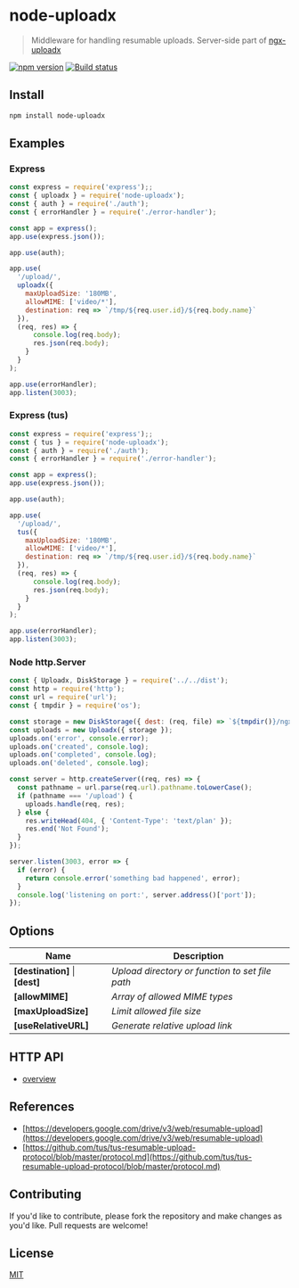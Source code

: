 # node-uploadx

> Middleware for handling resumable uploads.
> Server-side part of [ngx-uploadx](https://github.com/kukhariev/ngx-uploadx)

[![npm version][npm-image]][npm-url]
[![Build status][travis-image]][travis-url]

## Install

```sh
npm install node-uploadx
```

## Examples

### Express

```js
const express = require('express');;
const { uploadx } = require('node-uploadx');
const { auth } = require('./auth');
const { errorHandler } = require('./error-handler');

const app = express();
app.use(express.json());

app.use(auth);

app.use(
  '/upload/',
  uploadx({
    maxUploadSize: '180MB',
    allowMIME: ['video/*'],
    destination: req => `/tmp/${req.user.id}/${req.body.name}`
  }),
  (req, res) => {
      console.log(req.body);
      res.json(req.body);
    }
  }
);

app.use(errorHandler);
app.listen(3003);
```

### Express (tus)

```js
const express = require('express');;
const { tus } = require('node-uploadx');
const { auth } = require('./auth');
const { errorHandler } = require('./error-handler');

const app = express();
app.use(express.json());

app.use(auth);

app.use(
  '/upload/',
  tus({
    maxUploadSize: '180MB',
    allowMIME: ['video/*'],
    destination: req => `/tmp/${req.user.id}/${req.body.name}`
  }),
  (req, res) => {
      console.log(req.body);
      res.json(req.body);
    }
  }
);

app.use(errorHandler);
app.listen(3003);
```

### Node http.Server

```js
const { Uploadx, DiskStorage } = require('../../dist');
const http = require('http');
const url = require('url');
const { tmpdir } = require('os');

const storage = new DiskStorage({ dest: (req, file) => `${tmpdir()}/ngx/${file.filename}` });
const uploads = new Uploadx({ storage });
uploads.on('error', console.error);
uploads.on('created', console.log);
uploads.on('completed', console.log);
uploads.on('deleted', console.log);

const server = http.createServer((req, res) => {
  const pathname = url.parse(req.url).pathname.toLowerCase();
  if (pathname === '/upload') {
    uploads.handle(req, res);
  } else {
    res.writeHead(404, { 'Content-Type': 'text/plan' });
    res.end('Not Found');
  }
});

server.listen(3003, error => {
  if (error) {
    return console.error('something bad happened', error);
  }
  console.log('listening on port:', server.address()['port']);
});
```

## Options

| Name                            | Description                                     |
| ------------------------------- | ----------------------------------------------- |
| **[destination]** \| **[dest]** | _Upload directory or function to set file path_ |
| **[allowMIME]**                 | _Array of allowed MIME types_                   |
| **[maxUploadSize]**             | _Limit allowed file size_                       |
| **[useRelativeURL]**            | _Generate relative upload link_                 |

## HTTP API

- [overview](proto.md)

## References

- [https://developers.google.com/drive/v3/web/resumable-upload](https://developers.google.com/drive/v3/web/resumable-upload)
- [https://github.com/tus/tus-resumable-upload-protocol/blob/master/protocol.md](https://github.com/tus/tus-resumable-upload-protocol/blob/master/protocol.md)

## Contributing

If you'd like to contribute, please fork the repository and make changes as you'd like.
Pull requests are welcome!

## License

[MIT](LICENSE)

[npm-image]: https://img.shields.io/npm/v/node-uploadx.svg
[npm-url]: https://www.npmjs.com/package/node-uploadx
[travis-image]: https://img.shields.io/travis/kukhariev/node-uploadx/master.svg
[travis-url]: https://travis-ci.org/kukhariev/node-uploadx
